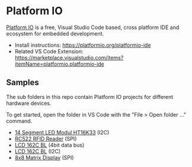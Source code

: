 # Platform IO

[Platform IO](https://platformio.org/) is a free, Visual Studio Code based, cross platform IDE and ecosystem for embedded development.

* Install instructions: <https://platformio.org/platformio-ide>
* Related VS Code Extension: <https://marketplace.visualstudio.com/items?itemName=platformio.platformio-ide>

## Samples

The sub folders in this repo contain Platform IO projects for different hardware devices.

To get started, open the folder in VS Code with the "File > Open folder ..." command.

* [14 Segment LED Modul HT16K33](14-segment/README.md) (I2C)
* [RC522 RFID Reader](rfid/README.md) (SPI)
* [LCD 162C BL](lcd/README.md) (4bit data bus)
* [LCD 162C BL](lcd-i2c/README.md) (I2C)
* [8x8 Matrix Display](matrix/README.md) (SPI)